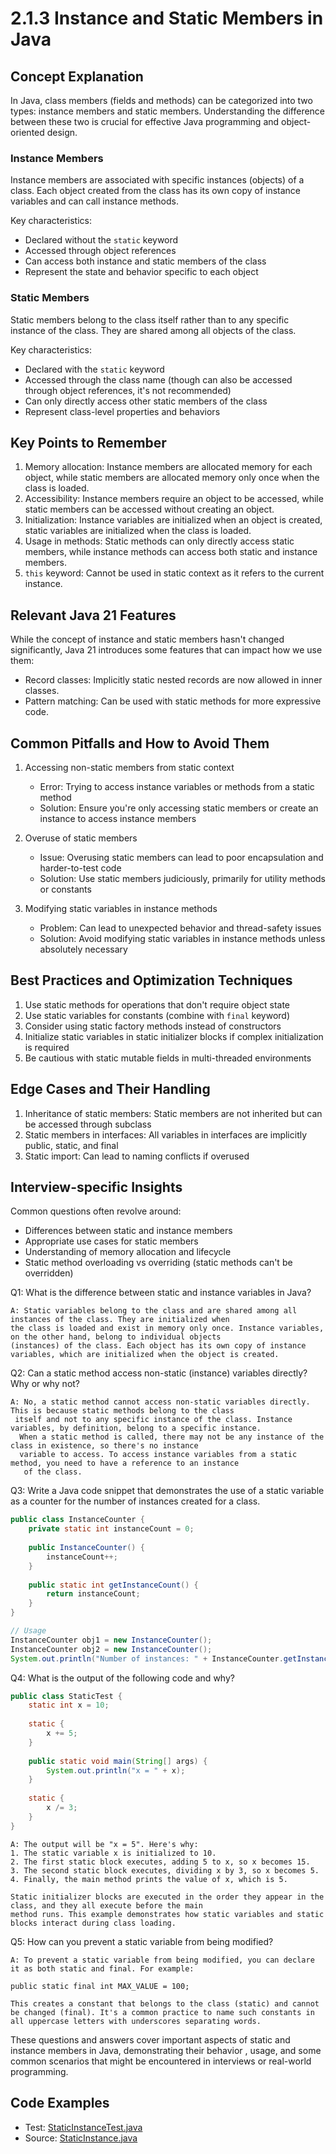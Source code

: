 # 2.1.3 Instance and Static Members in Java

## Concept Explanation

In Java, class members (fields and methods) can be categorized into two types: instance members and static members.
Understanding the difference between these two is crucial for effective Java programming and object-oriented design.

### Instance Members

Instance members are associated with specific instances (objects) of a class. Each object created from the class has
its own copy of instance variables and can call instance methods.

Key characteristics:
- Declared without the `static` keyword
- Accessed through object references
- Can access both instance and static members of the class
- Represent the state and behavior specific to each object

### Static Members

Static members belong to the class itself rather than to any specific instance of the class. They are shared among
all objects of the class.

Key characteristics:
- Declared with the `static` keyword
- Accessed through the class name (though can also be accessed through object references, it's not recommended)
- Can only directly access other static members of the class
- Represent class-level properties and behaviors

## Key Points to Remember

1. Memory allocation: Instance members are allocated memory for each object, while static members are allocated memory only once when the class is loaded.
2. Accessibility: Instance members require an object to be accessed, while static members can be accessed without creating an object.
3. Initialization: Instance variables are initialized when an object is created, static variables are initialized when the class is loaded.
4. Usage in methods: Static methods can only directly access static members, while instance methods can access both static and instance members.
5. `this` keyword: Cannot be used in static context as it refers to the current instance.

## Relevant Java 21 Features

While the concept of instance and static members hasn't changed significantly, Java 21 introduces some features that 
can impact how we use them:

- Record classes: Implicitly static nested records are now allowed in inner classes.
- Pattern matching: Can be used with static methods for more expressive code.

## Common Pitfalls and How to Avoid Them

1. Accessing non-static members from static context
    - Error: Trying to access instance variables or methods from a static method
    - Solution: Ensure you're only accessing static members or create an instance to access instance members

2. Overuse of static members
    - Issue: Overusing static members can lead to poor encapsulation and harder-to-test code
    - Solution: Use static members judiciously, primarily for utility methods or constants

3. Modifying static variables in instance methods
    - Problem: Can lead to unexpected behavior and thread-safety issues
    - Solution: Avoid modifying static variables in instance methods unless absolutely necessary

## Best Practices and Optimization Techniques

1. Use static methods for operations that don't require object state
2. Use static variables for constants (combine with `final` keyword)
3. Consider using static factory methods instead of constructors
4. Initialize static variables in static initializer blocks if complex initialization is required
5. Be cautious with static mutable fields in multi-threaded environments

## Edge Cases and Their Handling

1. Inheritance of static members: Static members are not inherited but can be accessed through subclass
2. Static members in interfaces: All variables in interfaces are implicitly public, static, and final
3. Static import: Can lead to naming conflicts if overused

## Interview-specific Insights

Common questions often revolve around:
- Differences between static and instance members
- Appropriate use cases for static members
- Understanding of memory allocation and lifecycle
- Static method overloading vs overriding (static methods can't be overridden)


Q1: What is the difference between static and instance variables in Java?
```text
A: Static variables belong to the class and are shared among all instances of the class. They are initialized when 
the class is loaded and exist in memory only once. Instance variables, on the other hand, belong to individual objects 
(instances) of the class. Each object has its own copy of instance variables, which are initialized when the object is created.
```

Q2: Can a static method access non-static (instance) variables directly? Why or why not?
```text
A: No, a static method cannot access non-static variables directly. This is because static methods belong to the class
 itself and not to any specific instance of the class. Instance variables, by definition, belong to a specific instance.
  When a static method is called, there may not be any instance of the class in existence, so there's no instance 
  variable to access. To access instance variables from a static method, you need to have a reference to an instance
   of the class.
```

Q3: Write a Java code snippet that demonstrates the use of a static variable as a counter for the number of instances
created for a class.

```java
public class InstanceCounter {
    private static int instanceCount = 0;
    
    public InstanceCounter() {
        instanceCount++;
    }
    
    public static int getInstanceCount() {
        return instanceCount;
    }
}

// Usage
InstanceCounter obj1 = new InstanceCounter();
InstanceCounter obj2 = new InstanceCounter();
System.out.println("Number of instances: " + InstanceCounter.getInstanceCount()); // Output: 2
```

Q4: What is the output of the following code and why?

```java
public class StaticTest {
    static int x = 10;
    
    static {
        x += 5;
    }
    
    public static void main(String[] args) {
        System.out.println("x = " + x);
    }
    
    static {
        x /= 3;
    }
}
```

```text
A: The output will be "x = 5". Here's why:
1. The static variable x is initialized to 10.
2. The first static block executes, adding 5 to x, so x becomes 15.
3. The second static block executes, dividing x by 3, so x becomes 5.
4. Finally, the main method prints the value of x, which is 5.

Static initializer blocks are executed in the order they appear in the class, and they all execute before the main 
method runs. This example demonstrates how static variables and static blocks interact during class loading.
```

Q5: How can you prevent a static variable from being modified?

```text
A: To prevent a static variable from being modified, you can declare it as both static and final. For example:

public static final int MAX_VALUE = 100;

This creates a constant that belongs to the class (static) and cannot be changed (final). It's a common practice to name such constants in all uppercase letters with underscores separating words.
```

These questions and answers cover important aspects of static and instance members in Java, demonstrating their behavior
, usage, and some common scenarios that might be encountered in interviews or real-world programming.


## Code Examples

- Test: [StaticInstanceTest.java](src/test/java/com/github/msorkhpar/claudejavatutor/classobj/StaticInstanceTest.java)
- Source: [StaticInstance.java](src/main/java/com/github/msorkhpar/claudejavatutor/classobj/StaticInstance.java)
